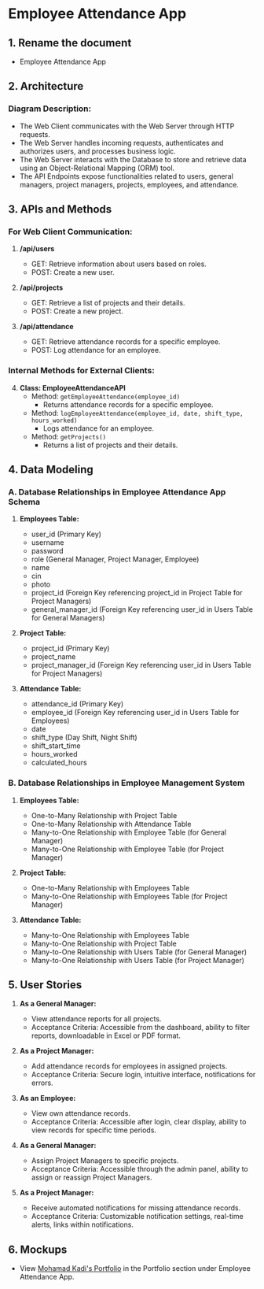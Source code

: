 

# Employee Attendance App 

## 1. Rename the document
- Employee Attendance App 

## 2. Architecture

### Diagram Description:
- The Web Client communicates with the Web Server through HTTP requests.
- The Web Server handles incoming requests, authenticates and authorizes users, and processes business logic.
- The Web Server interacts with the Database to store and retrieve data using an Object-Relational Mapping (ORM) tool.
- The API Endpoints expose functionalities related to users, general managers, project managers, projects, employees, and attendance.

## 3. APIs and Methods

### For Web Client Communication:
1. **/api/users**
   - GET: Retrieve information about users based on roles.
   - POST: Create a new user.
   
2. **/api/projects**
   - GET: Retrieve a list of projects and their details.
   - POST: Create a new project.
   
3. **/api/attendance**
   - GET: Retrieve attendance records for a specific employee.
   - POST: Log attendance for an employee.
   
### Internal Methods for External Clients:
4. **Class: EmployeeAttendanceAPI**
   - Method: `getEmployeeAttendance(employee_id)`
     - Returns attendance records for a specific employee.
   - Method: `logEmployeeAttendance(employee_id, date, shift_type, hours_worked)`
     - Logs attendance for an employee.
   - Method: `getProjects()`
     - Returns a list of projects and their details.

## 4. Data Modeling

### A. Database Relationships in Employee Attendance App Schema

1. **Employees Table:**
   - user_id (Primary Key)
   - username
   - password
   - role (General Manager, Project Manager, Employee)
   - name
   - cin
   - photo
   - project_id (Foreign Key referencing project_id in Project Table for Project Managers)
   - general_manager_id (Foreign Key referencing user_id in Users Table for General Managers)
   
2. **Project Table:**
   - project_id (Primary Key)
   - project_name
   - project_manager_id (Foreign Key referencing user_id in Users Table for Project Managers)
   
3. **Attendance Table:**
   - attendance_id (Primary Key)
   - employee_id (Foreign Key referencing user_id in Users Table for Employees)
   - date
   - shift_type (Day Shift, Night Shift)
   - shift_start_time
   - hours_worked
   - calculated_hours

### B. Database Relationships in Employee Management System

1. **Employees Table:**
   - One-to-Many Relationship with Project Table
   - One-to-Many Relationship with Attendance Table
   - Many-to-One Relationship with Employee Table (for General Manager)
   - Many-to-One Relationship with Employee Table (for Project Manager)
   
2. **Project Table:**
   - One-to-Many Relationship with Employees Table
   - Many-to-One Relationship with Employees Table (for Project Manager)
   
3. **Attendance Table:**
   - Many-to-One Relationship with Employees Table
   - Many-to-One Relationship with Project Table
   - Many-to-One Relationship with Users Table (for General Manager)
   - Many-to-One Relationship with Users Table (for Project Manager)

## 5. User Stories

1. **As a General Manager:**
   - View attendance reports for all projects.
   - Acceptance Criteria: Accessible from the dashboard, ability to filter reports, downloadable in Excel or PDF format.

2. **As a Project Manager:**
   - Add attendance records for employees in assigned projects.
   - Acceptance Criteria: Secure login, intuitive interface, notifications for errors.

3. **As an Employee:**
   - View own attendance records.
   - Acceptance Criteria: Accessible after login, clear display, ability to view records for specific time periods.

4. **As a General Manager:**
   - Assign Project Managers to specific projects.
   - Acceptance Criteria: Accessible through the admin panel, ability to assign or reassign Project Managers.

5. **As a Project Manager:**
   - Receive automated notifications for missing attendance records.
   - Acceptance Criteria: Customizable notification settings, real-time alerts, links within notifications.

## 6. Mockups

- View [Mohamad Kadi's Portfolio](https://www.mohamdkadi.com/) in the Portfolio section under Employee Attendance App.

